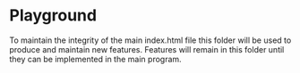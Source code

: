 # Playground

To maintain the integrity of the main index.html file this folder will be used
to produce and maintain new features. Features will remain in this folder until
they can be implemented in the main program.
